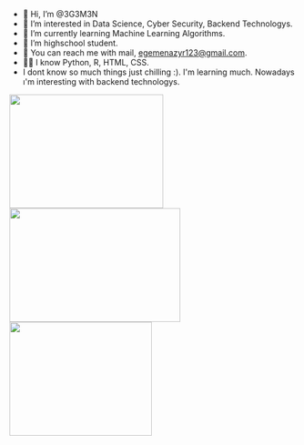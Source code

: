 - 👋 Hi, I’m @3G3M3N
- 👀 I’m interested in Data Science, Cyber Security, Backend Technologys.
- 🌱 I’m currently learning Machine Learning Algorithms.
- 💞️ I’m highschool student.
- 🧐 You can reach me with mail, egemenazyr123@gmail.com. 
- 👨‍💻 I know Python, R, HTML, CSS. 
- I dont know so much things just chilling :). I'm learning much. Nowadays ı'm interesting with backend technologys.

<img src="https://miro.medium.com/max/1400/0*DdYAfo_NsnAeHrur" width="270" height="200"><img src="https://miro.medium.com/max/1200/1*D8z4rp0hYGbQwVnXT3280w.png" width="300" height="200"><img src="https://bilginc.com/blog/r-programlama-nedir.jpg" width="250" height="200">


